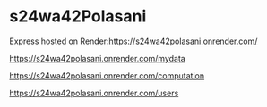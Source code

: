 # s24wa42Polasani
Express hosted on Render:https://s24wa42polasani.onrender.com/

https://s24wa42polasani.onrender.com/mydata

https://s24wa42polasani.onrender.com/computation

https://s24wa42polasani.onrender.com/users

